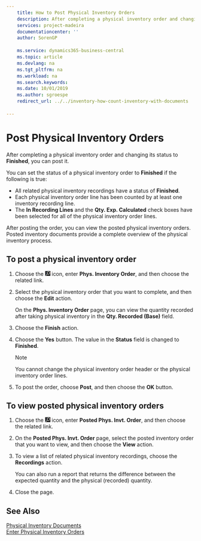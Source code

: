 ```yaml
---
    title: How to Post Physical Inventory Orders
    description: After completing a physical inventory order and changing its status to Finished, you can post it.
    services: project-madeira
    documentationcenter: ''
    author: SorenGP

    ms.service: dynamics365-business-central
    ms.topic: article
    ms.devlang: na
    ms.tgt_pltfrm: na
    ms.workload: na
    ms.search.keywords:
    ms.date: 10/01/2019
    ms.author: sgroespe
    redirect_url: ../../inventory-how-count-inventory-with-documents

---
```

# Post Physical Inventory Orders
After completing a physical inventory order and changing its status to **Finished**, you can post it.  

You can set the status of a physical inventory order to **Finished** if the following is true:  

- All related physical inventory recordings have a status of **Finished**.  
- Each physical inventory order line has been counted by at least one inventory recording line.  
- The **In Recording Lines** and the **Qty. Exp. Calculated** check boxes have been selected for all of the physical inventory order lines.  

After posting the order, you can view the posted physical inventory orders. Posted inventory documents provide a complete overview of the physical inventory process.  

## To post a physical inventory order  

1.  Choose the ![Search for Page or Report](../../media/ui-search/search_small.png "Search for Page or Report icon") icon, enter **Phys. Inventory Order**, and then choose the related link.  
2.  Select the physical inventory order that you want to complete, and then choose the **Edit** action.  

    On the **Phys. Inventory Order** page, you can view the quantity recorded after taking physical inventory in the **Qty. Recorded (Base)** field.  

3.  Choose the **Finish** action.  
4.  Choose the **Yes** button. The value in the **Status** field is changed to **Finished**.  

    > [!NOTE]  
    >  You cannot change the physical inventory order header or the physical inventory order lines.  

5.  To post the order, choose **Post**, and then choose the **OK** button.  

## To view posted physical inventory orders  

1.  Choose the ![Search for Page or Report](../../media/ui-search/search_small.png "Search for Page or Report icon") icon, enter **Posted Phys. Invt. Order**, and then choose the related link.  
2.  On the **Posted Phys. Invt. Order** page, select the posted inventory order that you want to view, and then choose the **View** action.  
3.  To view a list of related physical inventory recordings, choose the **Recordings** action.  

    You can also run a report that returns the difference between the expected quantity and the physical (recorded) quantity.  

4.  Close the page.  

## See Also  
 [Physical Inventory Documents](physical-inventory-documents.md)   
 [Enter Physical Inventory Orders](how-to-enter-physical-inventory-orders.md)
